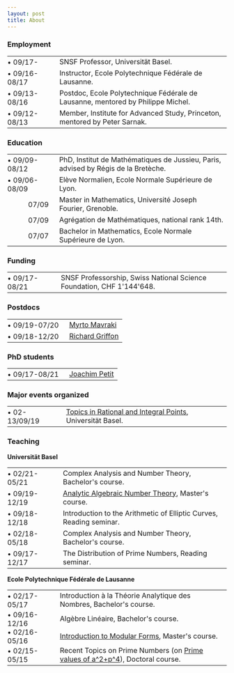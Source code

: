 ```yaml
---
layout: post
title: About
---
```

        
<h3>Employment</h3>

<table>
          <tbody>
            <tr>
              <td style="padding:0 1em 0 0">&bull;&nbsp;09/17-</td>
              <td>SNSF Professor, Universität Basel.</td>
            </tr>
            <tr>
              <td style="padding:0 1em 0 0">&bull;&nbsp;09/16-08/17</td>
              <td>Instructor, Ecole Polytechnique Fédérale de Lausanne.</td>
            </tr>
            <tr>
              <td style="padding:0 1em 0 0">&bull;&nbsp;09/13-08/16</td>
              <td>Postdoc, Ecole Polytechnique Fédérale de Lausanne, mentored by Philippe Michel.</td>
            </tr>
            <tr>
              <td style="padding:0 1em 0 0">&bull;&nbsp;09/12-08/13</td>
              <td>Member, Institute for Advanced Study, Princeton, mentored by Peter Sarnak.</td>
            </tr>
          </tbody>
</table>

<h3>Education</h3>

<table>
          <tbody>
            <tr>
              <td style="padding:0 1em 0 0">&bull;&nbsp;09/09-08/12</td>
              <td>PhD, Institut de Mathématiques de Jussieu, Paris, advised by Régis de la Bretèche.</td>
            </tr>
            <tr>
              <td style="padding:0 1em 0 0">&bull;&nbsp;09/06-08/09</td>
              <td>Elève Normalien, Ecole Normale Supérieure de Lyon.</td>
            </tr>
            <tr>
              <td style="text-align:right;padding:0 1em 0 0">07/09</td>
              <td>Master in Mathematics, Université Joseph Fourier, Grenoble.</td>
            </tr>
            <tr>
              <td style="text-align:right;padding:0 1em 0 0">07/09</td>
              <td>Agrégation de Mathématiques, national rank 14th.</td>
            </tr>
            <tr>
              <td style="text-align:right;padding:0 1em 0 0">07/07</td>
              <td>Bachelor in Mathematics, Ecole Normale Supérieure de Lyon.</td>
            </tr>    
          </tbody>
</table>

<h3>Funding</h3>

<table>
          <tbody>
            <tr>
              <td style="padding:0 1em 0 0">&bull;&nbsp;09/17-08/21</td>
              <td>SNSF Professorship, Swiss National Science Foundation, CHF 1'144'648.</td>
            </tr>
          </tbody>
</table>

<h3>Postdocs</h3>

<table>
          <tbody>
            <tr>
              <td style="padding:0 1em 0 0">&bull;&nbsp;09/19-07/20</td>
              <td><a href="http://people.math.harvard.edu/~mavraki/" target="_blank">Myrto Mavraki</a></td>
            </tr>
            <tr>
              <td style="padding:0 1em 0 0">&bull;&nbsp;09/18-12/20</td>
              <td><a href="https://math.richardgriffon.me/" target="_blank">Richard Griffon</a></td>
            </tr>
          </tbody>
</table>

<h3>PhD students</h3>

<table>
          <tbody>
            <tr>
              <td style="padding:0 1em 0 0">&bull;&nbsp;09/17-08/21</td>
              <td><a href="https://joachimpetit.github.io/" target="_blank">Joachim Petit</a></td>
            </tr>
          </tbody>
</table>

<h3>Major events organized</h3>

<table>
          <tbody>
            <tr>
              <td style="padding:0 1em 0 0">&bull;&nbsp;02-13/09/19</td>
              <td><a href="https://numbertheory.dmi.unibas.ch/trip2019/" target="_blank">Topics in Rational and Integral Points</a>, Universität Basel.</td>
            </tr>
          </tbody>
</table>

<h3>Teaching</h3>

<b>Universität Basel</b>

<table>
          <tbody>
            <tr>
              <td style="padding:0 1em 0 0">&bull;&nbsp;02/21-05/21</td>
              <td>Complex Analysis and Number Theory, Bachelor's course.</td>
            </tr>
            <tr>
              <td style="padding:0 1em 0 0">&bull;&nbsp;09/19-12/19</td>
              <td><a href="http://math.richardgriffon.me/AANT1920.html" target="_blank">Analytic Algebraic Number Theory</a>, Master's course.</td>
            </tr>
            <tr>
              <td style="padding:0 1em 0 0">&bull;&nbsp;09/18-12/18</td>
              <td>Introduction to the Arithmetic of Elliptic Curves, Reading seminar.</td>
            </tr>
            <tr>
              <td style="padding:0 1em 0 0">&bull;&nbsp;02/18-05/18</td>
              <td>Complex Analysis and Number Theory, Bachelor's course.</td>
            </tr>
            <tr>
              <td style="padding:0 1em 0 0">&bull;&nbsp;09/17-12/17</td>
              <td>The Distribution of Prime Numbers, Reading seminar.</td>
            </tr>
          </tbody>
</table>

<b>Ecole Polytechnique Fédérale de Lausanne</b>

<table>
          <tbody>
            <tr>
              <td style="padding:0 1em 0 0">&bull;&nbsp;02/17-05/17</td>
              <td>Introduction à la Théorie Analytique des Nombres, Bachelor's course.</td>
            </tr>
            <tr>
              <td style="padding:0 1em 0 0">&bull;&nbsp;09/16-12/16</td>
              <td>Algèbre Linéaire, Bachelor's course.</td>
            </tr>
            <tr>
              <td style="padding:0 1em 0 0">&bull;&nbsp;02/16-05/16</td>
              <td><a href="http://wiki.epfl.ch/tan-tnt/tnt2015-2016" target="_blank">Introduction to Modular Forms</a>, Master's course.</td>
            </tr>
            <tr>
              <td style="padding:0 1em 0 0">&bull;&nbsp;02/15-05/15</td>
              <td>Recent Topics on Prime Numbers (on <a target="_blank" href="https://doi.org/10.1007/s00222-016-0694-0">Prime values of a^2+p^4</a>), Doctoral course.</td>
            </tr>
          </tbody>
</table>
